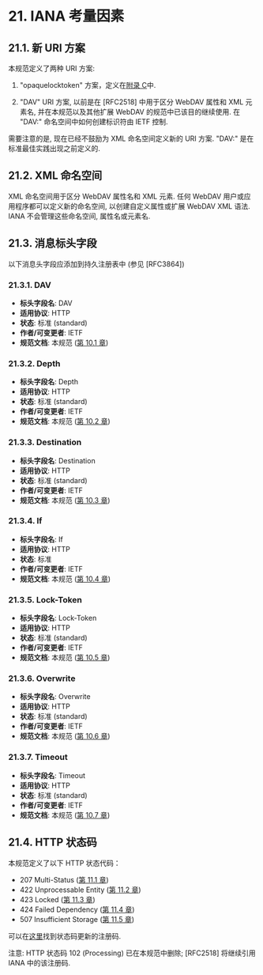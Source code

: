 # 21. IANA 考量因素

## 21.1. 新 URI 方案

本规范定义了两种 URI 方案:

1. "opaquelocktoken" 方案，定义在[附录 C][APPENDIX#C]中.

2. "DAV" URI 方案, 以前是在 [RFC2518] 中用于区分 WebDAV 属性和 XML 元素名,
   并在本规范以及其他扩展 WebDAV 的规范中已该目的继续使用.
   在 "DAV:" 命名空间中如何创建标识符由 IETF 控制.

需要注意的是, 现在已经不鼓励为 XML 命名空间定义新的 URI 方案.
"DAV:" 是在标准最佳实践出现之前定义的.

## 21.2. XML 命名空间

XML 命名空间用于区分 WebDAV 属性名和 XML 元素.
任何 WebDAV 用户或应用程序都可以定义新的命名空间, 以创建自定义属性或扩展 WebDAV XML 语法.
IANA 不会管理这些命名空间, 属性名或元素名.

## 21.3. 消息标头字段

以下消息头字段应添加到持久注册表中 (参见 [RFC3864])

### 21.3.1. DAV

- **标头字段名**: DAV
- **适用协议**: HTTP
- **状态**: 标准 (standard)
- **作者/可变更者**: IETF
- **规范文档**: 本规范 ([第 10.1 章][SECTION#10.1])

### 21.3.2. Depth

- **标头字段名**: Depth
- **适用协议**: HTTP
- **状态**: 标准 (standard)
- **作者/可变更者**: IETF
- **规范文档**: 本规范 ([第 10.2 章][SECTION#10.2])

### 21.3.3. Destination

- **标头字段名**: Destination
- **适用协议**: HTTP
- **状态**: 标准 (standard)
- **作者/可变更者**: IETF
- **规范文档**: 本规范 ([第 10.3 章][SECTION#10.3])

### 21.3.4. If

- **标头字段名**: If
- **适用协议**: HTTP
- **状态**: 标准
- **作者/可变更者**: IETF
- **规范文档**: 本规范 ([第 10.4 章][SECTION#10.4])

### 21.3.5. Lock-Token

- **标头字段名**: Lock-Token
- **适用协议**: HTTP
- **状态**: 标准 (standard)
- **作者/可变更者**: IETF
- **规范文档**: 本规范 ([第 10.5 章][SECTION#10.5])

### 21.3.6. Overwrite

- **标头字段名**: Overwrite
- **适用协议**: HTTP
- **状态**: 标准 (standard)
- **作者/可变更者**: IETF
- **规范文档**: 本规范 ([第 10.6 章][SECTION#10.6])

### 21.3.7. Timeout

- **标头字段名**: Timeout
- **适用协议**: HTTP
- **状态**: 标准 (standard)
- **作者/可变更者**: IETF
- **规范文档**: 本规范 ([第 10.7 章][SECTION#10.7])

## 21.4. HTTP 状态码

本规范定义了以下 HTTP 状态代码：

- 207 Multi-Status ([第 11.1 章][SECTION#11.1])
- 422 Unprocessable Entity ([第 11.2 章][SECTION#11.2])
- 423 Locked ([第 11.3 章][SECTION#11.3])
- 424 Failed Dependency ([第 11.4 章][SECTION#11.4])
- 507 Insufficient Storage ([第 11.5 章][SECTION#11.5])

可以在[这里][HTTP_SATUTS_CODE]找到状态码更新的注册码.

注意: HTTP 状态码 102 (Processing) 已在本规范中删除;
[RFC2518] 将继续引用 IANA 中的该注册码.

<!-- refs -->

[SECTION#10.1]: 10-http_headers_for_distributed_authoring.md#101-dav-标头
[SECTION#10.2]: 10-http_headers_for_distributed_authoring.md#102-depth-标头
[SECTION#10.3]: 10-http_headers_for_distributed_authoring.md#103-destination-标头
[SECTION#10.4]: 10-http_headers_for_distributed_authoring.md#104-if-标头
[SECTION#10.5]: 10-http_headers_for_distributed_authoring.md#105-lock-token-标头
[SECTION#10.6]: 10-http_headers_for_distributed_authoring.md#106-overwrite-标头
[SECTION#10.7]: 10-http_headers_for_distributed_authoring.md#107-timeout-请求标头
[SECTION#11.1]: 11-status_code_extensions_to_http11.md#111-207-多状态-207-multi-status
[SECTION#11.2]: 11-status_code_extensions_to_http11.md#112-422-无法处理的实体-422-unprocessable-entity
[SECTION#11.3]: 11-status_code_extensions_to_http11.md#113-432-已锁定-423-locked
[SECTION#11.4]: 11-status_code_extensions_to_http11.md#114-424-依赖失败-424-failed-dependency
[SECTION#11.5]: 11-status_code_extensions_to_http11.md#115-507-存储空间不足-507-insufficient-storage
[APPENDIX#C]: c-the_opaquelocktoken_scheme_and_url.md
[HTTP_SATUTS_CODE]: http://www.iana.org/assignments/http-status-codes
